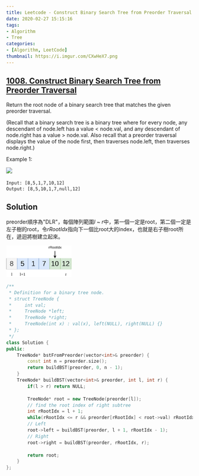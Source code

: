 ```yaml
---
title: Leetcode - Construct Binary Search Tree from Preorder Traversal
date: 2020-02-27 15:15:16
tags:
- Algorithm
- Tree
categories:
- [Algorithm, LeetCode]
thumbnail: https://i.imgur.com/CXwHeX7.png
---
```



## [1008. Construct Binary Search Tree from Preorder Traversal](https://leetcode.com/problems/construct-binary-search-tree-from-preorder-traversal/)

Return the root node of a binary search tree that matches the given preorder traversal.

(Recall that a binary search tree is a binary tree where for every node, any descendant of node.left has a value < node.val, and any descendant of node.right has a value > node.val.  Also recall that a preorder traversal displays the value of the node first, then traverses node.left, then traverses node.right.)

 

Example 1:

<img src="https://assets.leetcode.com/uploads/2019/03/06/1266.png" width="52%" />

```
Input: [8,5,1,7,10,12]
Output: [8,5,10,1,7,null,12]
```


<!-- more -->

## Solution


preorder順序為"DLR"，每個陣列範圍$l$ ~ $r$中，第一個一定是root，第二個一定是左子樹的root，令$rRootIdx$指向下一個比root大的index，也就是右子樹root所在，遞迴將樹建立起來。

<img src="/myimages/20200227.png" width="35%" />

```cpp
/**
 * Definition for a binary tree node.
 * struct TreeNode {
 *     int val;
 *     TreeNode *left;
 *     TreeNode *right;
 *     TreeNode(int x) : val(x), left(NULL), right(NULL) {}
 * };
 */
class Solution {
public:
    TreeNode* bstFromPreorder(vector<int>& preorder) {
        const int n = preorder.size();
        return buildBST(preorder, 0, n - 1);
    }
    TreeNode* buildBST(vector<int>& preorder, int l, int r) {
        if(l > r) return NULL;
        
        TreeNode* root = new TreeNode(preorder[l]);
        // find the root index of right subtree
        int rRootIdx = l + 1; 
        while(rRootIdx <= r && preorder[rRootIdx] < root->val) rRootIdx++;
        // Left
        root->left = buildBST(preorder, l + 1, rRootIdx - 1);
        // Right
        root->right = buildBST(preorder, rRootIdx, r);
        
        return root;
    } 
};
```